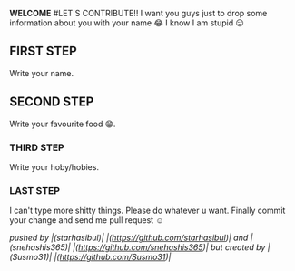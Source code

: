 **WELCOME**
#LET'S CONTRIBUTE!!
I want you guys just to drop some information about you with your name :joy:
I know I am stupid :expressionless:
## FIRST STEP
Write your name.
## SECOND STEP
Write your favourite food :grin:.
### THIRD STEP
Write your hoby/hobies.
### LAST STEP
I can't type more shitty things. Please do whatever u want. Finally commit your change and send me pull request :relaxed:


*pushed by |(starhasibul)| |(https://github.com/starhasibul)| and |(snehashis365)| |(https://github.com/snehashis365)| but created by |(Susmo31)| |(https://github.com/Susmo31)|*
